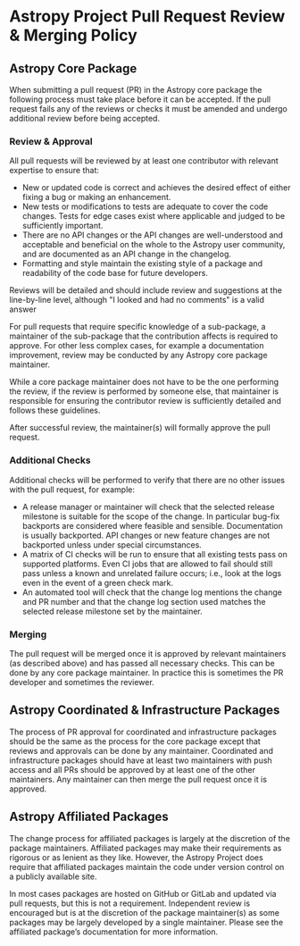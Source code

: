 # Astropy Project Pull Request Review & Merging Policy

## Astropy Core Package

When submitting a pull request (PR) in the Astropy core package the following
process must take place before it can be accepted. If the pull request fails any
of the reviews or checks it must be amended and undergo additional review before
being accepted.

### Review & Approval

All pull requests will be reviewed by at least one contributor with relevant
expertise to ensure that:

  - New or updated code is correct and achieves the desired effect of
    either fixing a bug or making an enhancement.
  - New tests or modifications to tests are adequate to cover the code changes.
    Tests for edge cases exist where applicable and judged to be sufficiently
    important.
  - There are no API changes or the API changes are well-understood and
    acceptable and beneficial on the whole to the Astropy user community, and
    are documented as an API change in the changelog.
  - Formatting and style maintain the existing style of a package and
    readability of the code base for future developers.

Reviews will be detailed and should include review and suggestions at the
line-by-line level, although "I looked and had no comments" is a valid answer

For pull requests that require specific knowledge of a sub-package, a maintainer
of the sub-package that the contribution affects is required to approve. For
other less complex cases, for example a documentation improvement, review may be
conducted by any Astropy core package maintainer.

While a core package maintainer does not have to be the one performing the
review, if the review is performed by someone else, that maintainer is
responsible for ensuring the contributor review is sufficiently detailed and
follows these guidelines.

After successful review, the maintainer(s) will formally approve the pull
request.

### Additional Checks

Additional checks will be performed to verify that there are no other issues
with the pull request, for example:

- A release manager or maintainer will check that the selected release milestone
  is suitable for the scope of the change.  In particular bug-fix backports are
  considered where feasible and sensible. Documentation is usually backported.
  API changes or new feature changes are not backported unless under special
  circumstances.
- A matrix of CI checks will be run to ensure that all existing tests pass on
  supported platforms. Even CI jobs that are allowed to fail should still pass
  unless a known and unrelated failure occurs; i.e., look at the logs even in
  the event of a green check mark.
- An automated tool will check that the change log mentions the change and PR
  number and that the change log section used matches the selected release
  milestone set by the maintainer.

### Merging

The pull request will be merged once it is approved by relevant maintainers (as
described above) and has passed all necessary checks. This can be done by any
core package maintainer. In practice this is sometimes the PR developer and
sometimes the reviewer.

## Astropy Coordinated & Infrastructure Packages

The process of PR approval for coordinated and infrastructure packages should be
the same as the process for the core package except that reviews and approvals
can be done by any maintainer. Coordinated and infrastructure packages should
have at least two maintainers with push access and all PRs should be approved by
at least one of the other maintainers. Any maintainer can then merge the pull
request once it is approved.

## Astropy Affiliated Packages

The change process for affiliated packages is largely at the discretion of the
package maintainers. Affiliated packages may make their requirements as rigorous
or as lenient as they like. However, the Astropy Project does require that
affiliated packages maintain the code under version control on a publicly
available site.

In most cases packages are hosted on GitHub or GitLab and updated via pull
requests, but this is not a requirement. Independent review is encouraged but is
at the discretion of the package maintainer(s) as some packages may be largely
developed by a single maintainer. Please see the affiliated package’s
documentation for more information.
